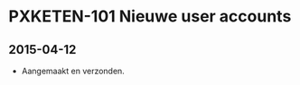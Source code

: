 PXKETEN-101 Nieuwe user accounts
================================

## 2015-04-12

- Aangemaakt en verzonden.

